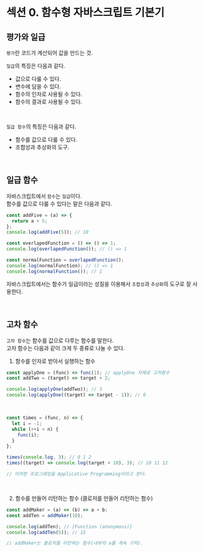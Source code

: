 # 섹션 0. 함수형 자바스크립트 기본기

## 평가와 일급

`평가`란 코드가 계산되어 값을 만드는 것.

`일급`의 특징은 다음과 같다.

- 값으로 다룰 수 있다.
- 변수에 담을 수 있다.
- 함수의 인자로 사용될 수 있다.
- 함수의 결과로 사용될 수 있다.

<br/>

`일급 함수`의 특징은 다음과 같다.

- 함수를 값으로 다룰 수 있다.
- 조합성과 추상화의 도구.

<br/>

## 일급 함수

자바스크립트에서 `함수`는 `일급`이다.<br/>
함수를 값으로 다룰 수 있다는 말은 다음과 같다.

```javascript
const addFive = (a) => {
  return a + 5;
};
console.log(addFive(5)); // 10

const overlapedFunction = () => () => 1;
console.log(overlapedFunction()); // () => 1

const normalFunction = overlapedFunction();
console.log(normalFunction); // () => 1
console.log(normalFunction()); // 1
```

자바스크립트에서는 함수가 일급이라는 성질을 이용해서 `조합성`과 `추상화`의 도구로 잘 사용한다.

<br/>

## 고차 함수

`고차 함수`는 함수를 값으로 다루는 함수를 말한다.<br/>
고차 함수는 다음과 같이 크게 두 종류로 나눌 수 있다.

1. 함수를 인자로 받아서 실행하는 함수

```javascript
const applyOne = (func) => func(1); // applyOne 자체로 고차함수
const addTwo = (target) => target + 2;

console.log(applyOne(addTwo)); // 3
console.log(applyOne((target) => target - 1)); // 0
```

<br/>

```javascript
const times = (func, n) => {
  let i = -1;
  while (++i < n) {
    func(i);
  }
};

times(console.log, 3); // 0 1 2
times((target) => console.log(target + 10), 3); // 10 11 12

// 이러한 프로그래밍을 Applicative Programming이라고 한다.
```

<br/>

2. 함수를 만들어 리턴하는 함수 (클로저를 만들어 리턴하는 함수)

```javascript
const addMaker = (a) => (b) => a + b;
const addTen = addMaker(10);

console.log(addTen); // [Function (anonymous)]
console.log(addTen(5)); // 15

// addMaker는 클로저를 리턴하는 함수(내부의 a를 계속 기억).
```

<br/>
